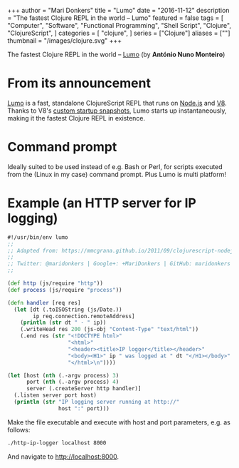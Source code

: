 +++
author = "Mari Donkers"
title = "Lumo"
date = "2016-11-12"
description = "The fastest Clojure REPL in the world – Lumo"
featured = false
tags = [
    "Computer",
    "Software",
    "Functional Programming",
    "Shell Script",
    "Clojure",
    "ClojureScript",
]
categories = [
    "clojure",
]
series = ["Clojure"]
aliases = [""]
thumbnail = "/images/clojure.svg"
+++

The fastest Clojure REPL in the world – [Lumo](https://anmonteiro.com/2016/11/the-fastest-clojure-repl-in-the-world/) (by **António Nuno Monteiro**)
<!--more-->

# From its announcement

[Lumo](https://github.com/anmonteiro/lumo) is a fast, standalone ClojureScript REPL that runs on [Node.js](http://nodejs.org/) and [V8](https://developers.google.com/v8/). Thanks to V8's [custom startup snapshots](http://v8project.blogspot.com/2015/09/custom-startup-snapshots.html), Lumo starts up instantaneously, making it the fastest Clojure REPL in existence.

# Command prompt

Ideally suited to be used instead of e.g. Bash or Perl, for scripts executed from the (Linux in my case) command prompt. Plus Lumo is multi platform!

# Example (an HTTP server for IP logging)

``` clojure
#!/usr/bin/env lumo
;;
;; Adapted from: https://mmcgrana.github.io/2011/09/clojurescript-nodejs.html
;;
;; Twitter: @maridonkers | Google+: +MariDonkers | GitHub: maridonkers
;;

(def http (js/require "http"))
(def process (js/require "process"))

(defn handler [req res]
  (let [dt (.toISOString (js/Date.))
        ip req.connection.remoteAddress]
    (println (str dt " - " ip))
    (.writeHead res 200 (js-obj "Content-Type" "text/html"))
    (.end res (str "<!DOCTYPE html>"
                   "<html>"
                   "<header><title>IP logger</title></header>"
                   "<body><H1>" ip " was logged at " dt "</H1></body>"
                   "</html>\n"))))

(let [host (nth (.-argv process) 3)
      port (nth (.-argv process) 4)
      server (.createServer http handler)]
  (.listen server port host)
  (println (str "IP logging server running at http://"
                host ":" port)))
```

Make the file executable and execute with host and port parameters, e.g. as follows:

``` bash
./http-ip-logger localhost 8000
```

And navigate to <http://localhost:8000>.
